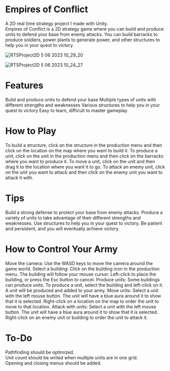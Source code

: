 # Empires of Conflict
 A 2D real time strategy project I made with Unity.  
Empires of Conflict is a 2D strategy game where you can build and produce units to defend your base from enemy attacks. You can build barracks to produce soldiers, power plants to generate power, and other structures to help you in your quest to victory.
 
![RTSProject2D 5 06 2023 10_29_20](https://github.com/aralyilmaz/RTSProject2D/assets/64955826/c7a81e3a-a1ce-4d02-a83b-9aa9426462d5)
 
![RTSProject2D 5 06 2023 10_24_27](https://github.com/aralyilmaz/RTSProject2D/assets/64955826/a246d9f8-5d6a-41fd-b457-cf2595bc9076)

# Features
Build and produce units to defend your base
Multiple types of units with different strengths and weaknesses
Various structures to help you in your quest to victory
Easy to learn, difficult to master gameplay

# How to Play
To build a structure, click on the structure in the production menu and then click on the location on the map where you want to build it.
To produce a unit, click on the unit in the production menu and then click on the barracks where you want to produce it.
To move a unit, click on the unit and then drag it to the location where you want it to go.
To attack an enemy unit, click on the unit you want to attack and then click on the enemy unit you want to attack it with.

# Tips
Build a strong defense to protect your base from enemy attacks.
Produce a variety of units to take advantage of their different strengths and weaknesses.
Use structures to help you in your quest to victory.
Be patient and persistent, and you will eventually achieve victory.

# How to Control Your Army
Move the camera: Use the WASD keys to move the camera around the game world.
Select a building: Click on the building icon in the production menu. The building will follow your mouse cursor. Left-click to place the building, or press the Esc button to cancel.
Produce units: Some buildings can produce units. To produce a unit, select the building and left-click on it. A unit will be produced and added to your army.
Move units: Select a unit with the left mouse button. The unit will have a blue aura around it to show that it is selected. Right-click on a location on the map to order the unit to move to that location.
Attack with units: Select a unit with the left mouse button. The unit will have a blue aura around it to show that it is selected. Right-click on an enemy unit or building to order the unit to attack it.

# To-Do
Pathfinding should be optimized.  
Unit count should be writed when multiple units are in one grid.  
Opening and closing menus should be added.
